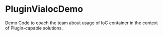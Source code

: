 # PluginViaIocDemo
Demo Code to coach the team about usage of IoC container in the context of Plugin-capable solutions.

